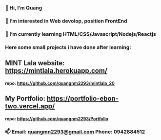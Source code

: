### 👋 Hi, I’m Quang
### 👀 I’m interested in Web devolop, position FrontEnd
### 🌱 I’m currently learning HTML/CSS/Javascript/Nodejs/Reactjs
### Here some small projects i have done after learning:
## MINT Lala website: https://mintlala.herokuapp.com/
#### repo: https://github.com/quangnm2293/mintlala_20
## My Portfolio: https://portfolio-ebon-two.vercel.app/
#### repo: https://github.com/quangnm2293/Portfolio
### 📫 Email: quangmn2293@gmail.com Phone: 0942884512

<!---
quangnm2293/quangnm2293 is a ✨ special ✨ repository because its `README.md` (this file) appears on your GitHub profile.
You can click the Preview link to take a look at your changes.
--->
